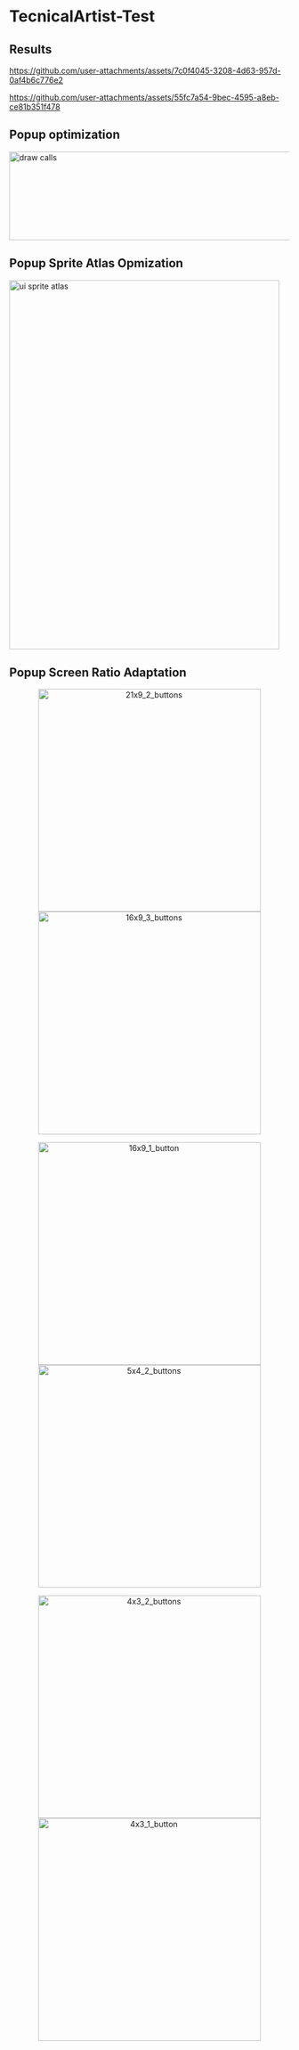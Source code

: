 # TecnicalArtist-Test
## Results

https://github.com/user-attachments/assets/7c0f4045-3208-4d63-957d-0af4b6c776e2

https://github.com/user-attachments/assets/55fc7a54-9bec-4595-a8eb-ce81b351f478

## Popup optimization
<img width="786" height="159" alt="draw calls" src="https://github.com/user-attachments/assets/2c75123e-c43c-49a4-946f-29f0a627947f" />

## Popup Sprite Atlas Opmization
<img width="485" height="663" alt="ui sprite atlas" src="https://github.com/user-attachments/assets/cdd6f0ef-7568-4be3-9ac7-16a408e8bca5" />

## Popup Screen Ratio Adaptation

<div align="center">

<img width="400" alt="21x9_2_buttons" src="https://github.com/user-attachments/assets/84c1d4b2-bd31-43ba-aaed-0d31f3878ebb" /> <img width="400" alt="16x9_3_buttons" src="https://github.com/user-attachments/assets/dc227a0b-78fa-4098-bffd-75a237324cdc" />

<img width="400" alt="16x9_1_button" src="https://github.com/user-attachments/assets/68ade4ed-e4a4-4079-9926-8a4b1b004e9b" /> <img width="400" alt="5x4_2_buttons" src="https://github.com/user-attachments/assets/c91e9775-db49-4af0-b94d-0254147f27b6" />

<img width="400" alt="4x3_2_buttons" src="https://github.com/user-attachments/assets/a654287f-3794-44a7-8a9b-5aaec3ad61ab" /> <img width="400" alt="4x3_1_button" src="https://github.com/user-attachments/assets/a83f0458-6168-4c6c-9c7d-946612179f4b" />

</div>

